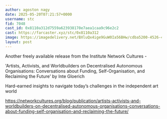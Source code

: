 ```yaml
---
author: agoston nagy
date: 2025-05-20T07:21:57+0000
username: stc
fid: 7048
cast_id: 0x8110a312d7559a623938170e7aea1caa9c96e2c2
cast: https://farcaster.xyz/stc/0x8110a312
image: https://imagedelivery.net/BXluQx4ige9GuW0Ia56BHw/cdba5200-4526-40d3-ba92-9a674ed37700/original
layout: post
---
```


Another freely available release from the Institute Network Cultures -

'Artists, Activists, and Worldbuilders on Decentralised Autonomous Organisations: Conversations about Funding, Self-Organisation, and Reclaiming the Future' by Inte Gloerich

Hard-earned insights to navigate today’s challenges in the independent art world

https://networkcultures.org/blog/publication/artists-activists-and-worldbuilders-on-decentralised-autonomous-organisations-conversations-about-funding-self-organisation-and-reclaiming-the-future/

<img src='https://imagedelivery.net/BXluQx4ige9GuW0Ia56BHw/cdba5200-4526-40d3-ba92-9a674ed37700/original' alt='' referrerpolicy='no-referrer'/>
<img src='https://imagedelivery.net/BXluQx4ige9GuW0Ia56BHw/fcaad7a0-8897-4a17-59d2-1eb017971600/original' alt='' referrerpolicy='no-referrer'/>
